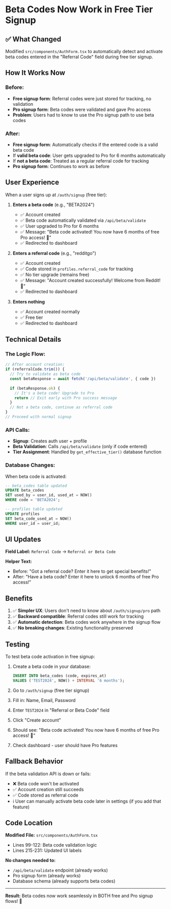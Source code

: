 # Beta Codes Now Work in Free Tier Signup

## ✅ What Changed

Modified `src/components/AuthForm.tsx` to automatically detect and activate beta codes entered in the "Referral Code" field during free tier signup.

## How It Works Now

### Before:
- **Free signup form**: Referral codes were just stored for tracking, no validation
- **Pro signup form**: Beta codes were validated and gave Pro access
- **Problem**: Users had to know to use the Pro signup path to use beta codes

### After:
- **Free signup form**: Automatically checks if the entered code is a valid beta code
- If **valid beta code**: User gets upgraded to Pro for 6 months automatically
- If **not a beta code**: Treated as a regular referral code for tracking
- **Pro signup form**: Continues to work as before

## User Experience

When a user signs up at `/auth/signup` (free tier):

1. **Enters a beta code** (e.g., "BETA2024")
   - ✅ Account created
   - ✅ Beta code automatically validated via `/api/beta/validate`
   - ✅ User upgraded to Pro for 6 months
   - ✅ Message: "Beta code activated! You now have 6 months of free Pro access! 🎉"
   - ✅ Redirected to dashboard

2. **Enters a referral code** (e.g., "redditgo")
   - ✅ Account created
   - ✅ Code stored in `profiles.referral_code` for tracking
   - ✅ No tier upgrade (remains free)
   - ✅ Message: "Account created successfully! Welcome from Reddit! 🎉"
   - ✅ Redirected to dashboard

3. **Enters nothing**
   - ✅ Account created normally
   - ✅ Free tier
   - ✅ Redirected to dashboard

## Technical Details

### The Logic Flow:
```typescript
// After account creation:
if (referralCode.trim()) {
  // Try to validate as beta code
  const betaResponse = await fetch('/api/beta/validate', { code })
  
  if (betaResponse.ok) {
    // It's a beta code! Upgrade to Pro
    return // Exit early with Pro success message
  }
  // Not a beta code, continue as referral code
}
// Proceed with normal signup
```

### API Calls:
- **Signup**: Creates auth user + profile
- **Beta Validation**: Calls `/api/beta/validate` (only if code entered)
- **Tier Assignment**: Handled by `get_effective_tier()` database function

### Database Changes:
When beta code is activated:
```sql
-- beta_codes table updated
UPDATE beta_codes 
SET used_by = user_id, used_at = NOW() 
WHERE code = 'BETA2024';

-- profiles table updated  
UPDATE profiles 
SET beta_code_used_at = NOW() 
WHERE user_id = user_id;
```

## UI Updates

**Field Label:** `Referral Code` → `Referral or Beta Code`

**Helper Text:** 
- Before: "Got a referral code? Enter it here to get special benefits!"
- After: "Have a beta code? Enter it here to unlock 6 months of free Pro access!"

## Benefits

1. ✅ **Simpler UX**: Users don't need to know about `/auth/signup/pro` path
2. ✅ **Backward compatible**: Referral codes still work for tracking
3. ✅ **Automatic detection**: Beta codes work anywhere in the signup flow
4. ✅ **No breaking changes**: Existing functionality preserved

## Testing

To test beta code activation in free signup:

1. Create a beta code in your database:
   ```sql
   INSERT INTO beta_codes (code, expires_at)
   VALUES ('TEST2024', NOW() + INTERVAL '6 months');
   ```

2. Go to `/auth/signup` (free tier signup)
3. Fill in: Name, Email, Password
4. Enter `TEST2024` in "Referral or Beta Code" field
5. Click "Create account"
6. Should see: "Beta code activated! You now have 6 months of free Pro access! 🎉"
7. Check dashboard - user should have Pro features

## Fallback Behavior

If the beta validation API is down or fails:
- ❌ Beta code won't be activated
- ✅ Account creation still succeeds
- ✅ Code stored as referral code
- ℹ️ User can manually activate beta code later in settings (if you add that feature)

## Code Location

**Modified File:** `src/components/AuthForm.tsx`
- Lines 99-122: Beta code validation logic
- Lines 215-231: Updated UI labels

**No changes needed to:**
- `/api/beta/validate` endpoint (already works)
- Pro signup form (already works)
- Database schema (already supports beta codes)

---

**Result:** Beta codes now work seamlessly in BOTH free and Pro signup flows! 🎉


